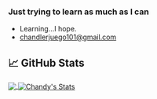 ### Just trying to learn as much as I can


- Learning...I hope.
- chandlerjuego101@gmail.com

## &#x1f4c8; GitHub Stats

<a href="https://github.com/chandyego84/">
  <img align="center" src="https://github-readme-stats.vercel.app/api/top-langs/?username=chandyego84&hide=java,html&title_color=ffffff&text_color=c9cacc&icon_color=2bbc8a&bg_color=1d1f21" />
</a>

<a href="https://github.com/chandyego84/">
   <img align="center" src="https://github-readme-stats.vercel.app/api?username=chandyego84&show_icons=true&line_height=27&count_private=true&title_color=ffffff&text_color=c9cacc&icon_color=2bbc8a&bg_color=1d1f21" alt="Chandy's Stats" />
</a>

